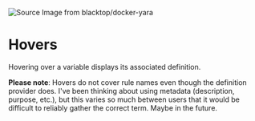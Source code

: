 ![][logo]

# Hovers
Hovering over a variable displays its associated definition.

**Please note**: Hovers do not cover rule names even though the definition provider does.
I've been thinking about using metadata (description, purpose, etc.), but this varies so much between users that it would be difficult to reliably gather the correct term. Maybe in the future.

[logo]: ../../images/logo.png "Source Image from blacktop/docker-yara"
